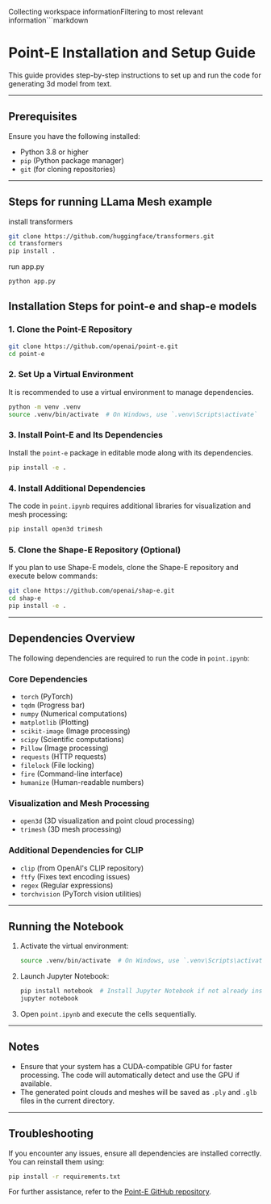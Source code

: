 Collecting workspace informationFiltering to most relevant information```markdown
# Point-E Installation and Setup Guide

This guide provides step-by-step instructions to set up and run the code for generating 3d model from text.

---

## Prerequisites

Ensure you have the following installed:
- Python 3.8 or higher
- `pip` (Python package manager)
- `git` (for cloning repositories)

---

## Steps for running LLama Mesh example
install transformers
```bash
git clone https://github.com/huggingface/transformers.git
cd transformers
pip install .
```

run app.py
```bash
python app.py
```

## Installation Steps for point-e and shap-e models

### 1. Clone the Point-E Repository
```bash
git clone https://github.com/openai/point-e.git
cd point-e
```

### 2. Set Up a Virtual Environment
It is recommended to use a virtual environment to manage dependencies.
```bash
python -m venv .venv
source .venv/bin/activate  # On Windows, use `.venv\Scripts\activate`
```

### 3. Install Point-E and Its Dependencies
Install the `point-e` package in editable mode along with its dependencies.
```bash
pip install -e .
```

### 4. Install Additional Dependencies
The code in `point.ipynb` requires additional libraries for visualization and mesh processing:
```bash
pip install open3d trimesh
```

### 5. Clone the Shape-E Repository (Optional)
If you plan to use Shape-E models, clone the Shape-E repository and execute below commands:
```bash
git clone https://github.com/openai/shap-e.git
cd shap-e
pip install -e .
```

---

## Dependencies Overview

The following dependencies are required to run the code in `point.ipynb`:

### Core Dependencies
- `torch` (PyTorch)
- `tqdm` (Progress bar)
- `numpy` (Numerical computations)
- `matplotlib` (Plotting)
- `scikit-image` (Image processing)
- `scipy` (Scientific computations)
- `Pillow` (Image processing)
- `requests` (HTTP requests)
- `filelock` (File locking)
- `fire` (Command-line interface)
- `humanize` (Human-readable numbers)

### Visualization and Mesh Processing
- `open3d` (3D visualization and point cloud processing)
- `trimesh` (3D mesh processing)

### Additional Dependencies for CLIP
- `clip` (from OpenAI's CLIP repository)
- `ftfy` (Fixes text encoding issues)
- `regex` (Regular expressions)
- `torchvision` (PyTorch vision utilities)

---

## Running the Notebook

1. Activate the virtual environment:
   ```bash
   source .venv/bin/activate  # On Windows, use `.venv\Scripts\activate`
   ```

2. Launch Jupyter Notebook:
   ```bash
   pip install notebook  # Install Jupyter Notebook if not already installed
   jupyter notebook
   ```

3. Open `point.ipynb` and execute the cells sequentially.

---

## Notes

- Ensure that your system has a CUDA-compatible GPU for faster processing. The code will automatically detect and use the GPU if available.
- The generated point clouds and meshes will be saved as `.ply` and `.glb` files in the current directory.

---

## Troubleshooting

If you encounter any issues, ensure all dependencies are installed correctly. You can reinstall them using:
```bash
pip install -r requirements.txt
```

For further assistance, refer to the [Point-E GitHub repository](https://github.com/openai/point-e).
```